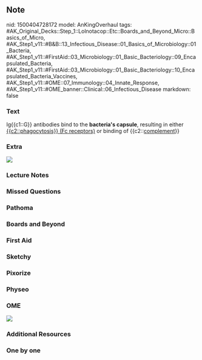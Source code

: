 ## Note
nid: 1500404728172
model: AnKingOverhaul
tags: #AK_Original_Decks::Step_1::Lolnotacop::Etc::Boards_and_Beyond_Micro::Basics_of_Micro, #AK_Step1_v11::#B&B::13_Infectious_Disease::01_Basics_of_Microbiology::01_Bacteria, #AK_Step1_v11::#FirstAid::03_Microbiology::01_Basic_Bacteriology::09_Encapsulated_Bacteria, #AK_Step1_v11::#FirstAid::03_Microbiology::01_Basic_Bacteriology::10_Encapsulated_Bacteria_Vaccines, #AK_Step1_v11::#OME::07_Immunology::04_Innate_Response, #AK_Step1_v11::#OME_banner::Clinical::06_Infectious_Disease
markdown: false

### Text
Ig{{c1::G}} antibodies bind to the <b>bacteria's capsule</b>,
resulting in either <u>{{c2::phagocytosis}} (Fc receptors)</u> or
binding of {{c2::<u>complement</u>}}

### Extra
<img src="paste-16952235917554.jpg">

### Lecture Notes


### Missed Questions


### Pathoma


### Boards and Beyond


### First Aid


### Sketchy


### Pixorize


### Physeo


### OME
<div class="ome-widget">
  <a href=
  "https://onlinemeded.org/spa/infectious-disease?ref=anki"><img src="_OME_AnkiFlashcards_Topic_5.png"></a>
</div>

### Additional Resources


### One by one

